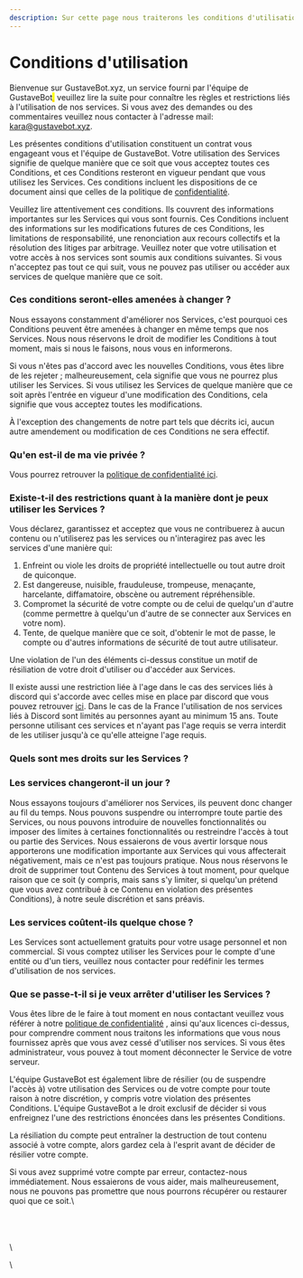 ```yaml
---
description: Sur cette page nous traiterons les conditions d'utilisation du bot.
---
```


# Conditions d'utilisation

Bienvenue sur GustaveBot.xyz, un service fourni par l'équipe de GustaveBot<mark style="color:orange;">,</mark> veuillez lire la suite pour connaître les règles et restrictions liés à l'utilisation de nos services. Si vous avez des demandes ou des commentaires veuillez nous contacter à l'adresse mail: kara@gustavebot.xyz.

Les présentes conditions d'utilisation constituent un contrat vous engageant vous et l'équipe de GustaveBot. Votre utilisation des Services signifie de quelque manière que ce soit que vous acceptez toutes ces Conditions, et ces Conditions resteront en vigueur pendant que vous utilisez les Services. Ces conditions incluent les dispositions de ce document ainsi que celles de la politique de [confidentialité](https://docs.gustavebot.xyz/Informations/politique-de-confidentialite).

Veuillez lire attentivement ces conditions. Ils couvrent des informations importantes sur les Services qui vous sont fournis. Ces Conditions incluent des informations sur les modifications futures de ces Conditions, les limitations de responsabilité, une renonciation aux recours collectifs et la résolution des litiges par arbitrage. Veuillez noter que votre utilisation et votre accès à nos services sont soumis aux conditions suivantes. Si vous n'acceptez pas tout ce qui suit, vous ne pouvez pas utiliser ou accéder aux services de quelque manière que ce soit.

### Ces conditions seront-elles amenées à changer ?

Nous essayons constamment d'améliorer nos Services, c'est pourquoi ces Conditions peuvent être amenées à changer en même temps que nos Services. Nous nous réservons le droit de modifier les Conditions à tout moment, mais si nous le faisons, nous vous en informerons.

Si vous n'êtes pas d'accord avec les nouvelles Conditions, vous êtes libre de les rejeter ; malheureusement, cela signifie que vous ne pourrez plus utiliser les Services. Si vous utilisez les Services de quelque manière que ce soit après l'entrée en vigueur d'une modification des Conditions, cela signifie que vous acceptez toutes les modifications.

À l'exception des changements de notre part tels que décrits ici, aucun autre amendement ou modification de ces Conditions ne sera effectif.

### Qu'en est-il de ma vie privée ?

Vous pourrez retrouver la [politique de confidentialité ici](https://docs.gustavebot.xyz/Informations/politique-de-confidentialite).

### Existe-t-il des restrictions quant à la manière dont je peux utiliser les Services ?

Vous déclarez, garantissez et acceptez que vous ne contribuerez à aucun contenu ou n'utiliserez pas les services ou n'interagirez pas avec les services d'une manière qui:

1. Enfreint ou viole les droits de propriété intellectuelle ou tout autre droit de quiconque.
2. Est dangereuse, nuisible, frauduleuse, trompeuse, menaçante, harcelante, diffamatoire, obscène ou autrement répréhensible.
3. Compromet la sécurité de votre compte ou de celui de quelqu'un d'autre (comme permettre à quelqu'un d'autre de se connecter aux Services en votre nom).
4. Tente, de quelque manière que ce soit, d'obtenir le mot de passe, le compte ou d'autres informations de sécurité de tout autre utilisateur.

Une violation de l'un des éléments ci-dessus constitue un motif de résiliation de votre droit d'utiliser ou d'accéder aux Services.

Il existe aussi une restriction liée à l'age dans le cas des services liés à discord qui s'accorde avec celles mise en place par discord que vous pouvez retrouver [ici](https://support.discord.com/hc/en-us/community/posts/360050817374-Age-restriction). Dans le cas de la France l'utilisation de nos services liés à Discord sont limités au personnes ayant au minimum 15 ans. Toute personne utilisant ces services et n'ayant pas l'age requis se verra interdit de les utiliser jusqu'à ce qu'elle atteigne l'age requis.

### Quels sont mes droits sur les Services ? 

### &#x20;Les services changeront-il un jour  ?

Nous essayons toujours d'améliorer nos Services, ils peuvent donc changer au fil du temps. Nous pouvons suspendre ou interrompre toute partie des Services, ou nous pouvons introduire de nouvelles fonctionnalités ou imposer des limites à certaines fonctionnalités ou restreindre l'accès à tout ou partie des Services. Nous essaierons de vous avertir lorsque nous apporterons une modification importante aux Services qui vous affecterait négativement, mais ce n'est pas toujours pratique. Nous nous réservons le droit de supprimer tout Contenu des Services à tout moment, pour quelque raison que ce soit (y compris, mais sans s'y limiter, si quelqu'un prétend que vous avez contribué à ce Contenu en violation des présentes Conditions), à notre seule discrétion et sans préavis.

### Les services coûtent-ils quelque chose ?

Les Services sont actuellement gratuits pour votre usage personnel et non commercial. Si vous comptez utiliser les Services pour le compte d'une entité ou d'un tiers, veuillez nous contacter pour redéfinir les termes d'utilisation de nos services.

### Que se passe-t-il si je veux arrêter d'utiliser les Services ?

Vous êtes libre de le faire à tout moment en nous contactant veuillez vous référer à notre [politique de confidentialité](https://docs.gustavebot.xyz/Informations/politique-de-confidentialite) , ainsi qu'aux licences ci-dessus, pour comprendre comment nous traitons les informations que vous nous fournissez après que vous avez cessé d'utiliser nos services. Si vous êtes administrateur, vous pouvez à tout moment déconnecter le Service de votre serveur.

L'équipe GustaveBot est également libre de résilier (ou de suspendre l'accès à) votre utilisation des Services ou de votre compte pour toute raison à notre discrétion, y compris votre violation des présentes Conditions. L'équipe GustaveBot a le droit exclusif de décider si vous enfreignez l'une des restrictions énoncées dans les présentes Conditions.

La résiliation du compte peut entraîner la destruction de tout contenu associé à votre compte, alors gardez cela à l'esprit avant de décider de résilier votre compte.

Si vous avez supprimé votre compte par erreur, contactez-nous immédiatement. Nous essaierons de vous aider, mais malheureusement, nous ne pouvons pas promettre que nous pourrons récupérer ou restaurer quoi que ce soit.\


\
\
\
\


\


